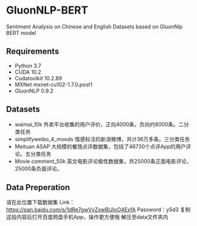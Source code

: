# GluonNLP-BERT
Sentiment Analysis on Chinese and English Datasets based on GluonNlp BERT model
## Requirements
* Python 3.7
* CUDA 10.2
* Cudatoolkit 10.2.89
* MXNet mxnet-cu102-1.7.0.post1
* GluonNLP 0.9.2

## Datasets
* waimai_10k 外卖平台收集的用户评价，正向4000条，负向约8000条。二分类任务
* simplifyweibo_4_moods 情感标注的新浪微博，共计36万多条。三分类任务
* Meituan ASAP 大规模的餐馆点评数据集，包括了46730个点评App的用户评论。五分类任务
* Movie comment_50k 英文电影评论极性数据集，共25000条正面电影评论，25000条负面评论。
## Data Preperation
请在此位置下载数据集
Link：https://pan.baidu.com/s/1dRe7gwVvZxwBlJloO4ExfA 
Password：y5d3 
复制这段内容后打开百度网盘手机App，操作更方便哦
解压至data文件夹内
